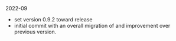 2022-09

- set version 0.9.2 toward release
- initial commit with an overall migration of and improvement over previous version.

